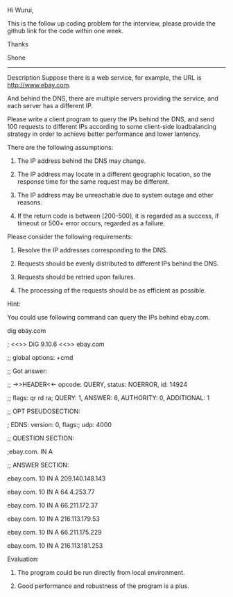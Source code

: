 Hi Wurui,

 

This is the follow up coding problem for the interview,   please provide the github link for the code within one week.

 

Thanks

Shone


--------------------


Description Suppose there is a web service, for example, the URL is http://www.ebay.com.

And behind the DNS, there are multiple servers providing the service, and each server has a different IP.

Please write a client program to query the IPs behind the DNS, and send 100 requests to different IPs according to some client-side loadbalancing strategy in order to achieve better performance and lower lantency.

There are the following assumptions:

1. The IP address behind the DNS may change.

2. The IP address may locate in a different geographic location, so the response time for the same request may be different.

3. The IP address may be unreachable due to system outage and other reasons.

4. If the return code is between [200-500], it is regarded as a success, if timeout or 500+ error occurs, regarded as a failure.

Please consider the following requirements:

1. Resolve the IP addresses corresponding to the DNS.

2. Requests should be evenly distributed to different IPs behind the DNS.

3. Requests should be retried upon failures.

4. The processing of the requests should be as efficient as possible.

Hint:

You could use following command can query the IPs behind ebay.com.

dig ebay.com

; <<>> DiG 9.10.6 <<>> ebay.com

;; global options: +cmd

;; Got answer:

;; ->>HEADER<<- opcode: QUERY, status: NOERROR, id: 14924

;; flags: qr rd ra; QUERY: 1, ANSWER: 6, AUTHORITY: 0, ADDITIONAL: 1

;; OPT PSEUDOSECTION:

; EDNS: version: 0, flags:; udp: 4000

;; QUESTION SECTION:

;ebay.com. IN A

;; ANSWER SECTION:

ebay.com. 10 IN A 209.140.148.143

ebay.com. 10 IN A 64.4.253.77

ebay.com. 10 IN A 66.211.172.37

ebay.com. 10 IN A 216.113.179.53

ebay.com. 10 IN A 66.211.175.229

ebay.com. 10 IN A 216.113.181.253

Evaluation:

1. The program could be run directly from local environment.

2. Good performance and robustness of the program is a plus.